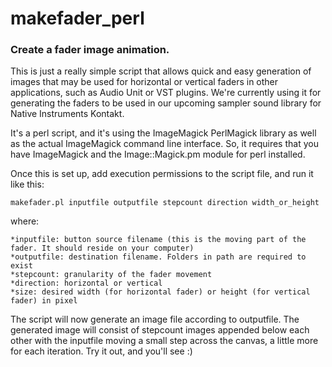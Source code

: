 makefader_perl
==============

### Create a fader image animation.

This is just a really simple script that allows quick and easy generation of images that may be used for horizontal or vertical faders in other applications, such as Audio Unit or VST plugins. We're currently using it for generating the faders to be used in our upcoming sampler sound library for Native Instruments Kontakt.</p>

It's a perl script, and it's using the ImageMagick PerlMagick library as well as the actual ImageMagick command line interface. So, it requires that you have ImageMagick and the Image::Magick.pm module for perl installed.

Once this is set up, add execution permissions to the script file, and run it like this:

```
makefader.pl inputfile outputfile stepcount direction width_or_height
```

where:

	*inputfile: button source filename (this is the moving part of the fader. It should reside on your computer)
	*outputfile: destination filename. Folders in path are required to exist
	*stepcount: granularity of the fader movement
	*direction: horizontal or vertical
	*size: desired width (for horizontal fader) or height (for vertical fader) in pixel

The script will now generate an image file according to outputfile. The generated image will consist of stepcount images appended below each other with the inputfile moving a small step across the canvas, a little more for each iteration. Try it out, and you'll see :)
